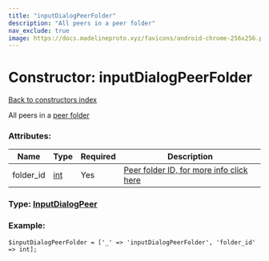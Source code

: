 ```yaml
---
title: "inputDialogPeerFolder"
description: "All peers in a peer folder"
nav_exclude: true
image: https://docs.madelineproto.xyz/favicons/android-chrome-256x256.png
---
```

# Constructor: inputDialogPeerFolder  
[Back to constructors index](/API_docs/constructors/index.html)



All peers in a [peer folder](https://core.telegram.org/api/folders#peer-folders)

### Attributes:

| Name     |    Type       | Required | Description |
|----------|---------------|----------|-------------|
|folder\_id|[int](/API_docs/types/int.html) | Yes|[Peer folder ID, for more info click here](https://core.telegram.org/api/folders#peer-folders)|



### Type: [InputDialogPeer](/API_docs/types/InputDialogPeer.html)


### Example:

```
$inputDialogPeerFolder = ['_' => 'inputDialogPeerFolder', 'folder_id' => int];
```  
